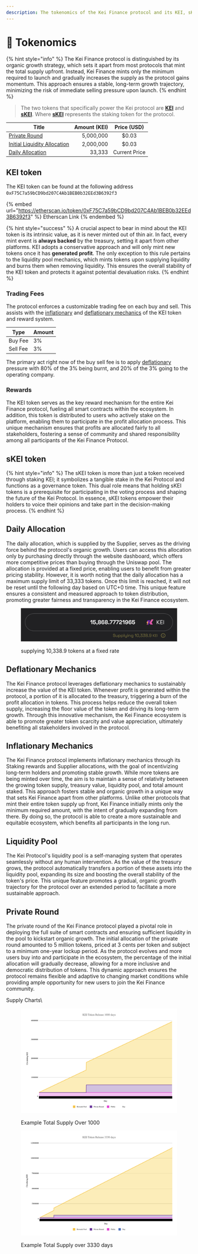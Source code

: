 ```yaml
---
description: The tokenomics of the Kei Finance protocol and its KEI, sKEI tokens.
---
```


# 🚀 Tokenomics

{% hint style="info" %}
The Kei Finance protocol is distinguished by its organic growth strategy, which sets it apart from most protocols that mint the total supply upfront. Instead, Kei Finance mints only the minimum required to launch and gradually increases the supply as the protocol gains momentum. This approach ensures a stable, long-term growth trajectory, minimizing the risk of immediate selling pressure upon launch.
{% endhint %}

> The two tokens that specifically power the Kei protocol are [**KEI**](tokenomics.md#kei-token) and [**sKEI**](tokenomics.md#skei-token). Where [**sKEI**](tokenomics.md#skei-token) represents the staking token for the protocol.

| Title                                                        | Amount (KEI) |  Price (USD)  |
| ------------------------------------------------------------ | -----------: | :-----------: |
| [Private Round](tokenomics.md#private-round)                 |    5,000,000 |     $0.03     |
| [Initial Liquidity Allocation](tokenomics.md#liquidity-pool) |    2,000,000 |     $0.03     |
| [Daily Allocation](tokenomics.md#daily-allocation)           |       33,333 | Current Price |



## KEI token

The KEI token can be found at the following address `0xF75C7a59bCD9bd207C4Ab1BEB0b32EEd3B6392f3`

{% embed url="https://etherscan.io/token/0xF75C7a59bCD9bd207C4Ab1BEB0b32EEd3B6392f3" %}
Etherscan Link
{% endembed %}

{% hint style="success" %}
A crucial aspect to bear in mind about the KEI token is its intrinsic value, as it is never minted out of thin air. In fact, every mint event is **always backed** by the treasury, setting it apart from other platforms. KEI adopts a conservative approach and will only mint new tokens once it has **generated profit**. The only exception to this rule pertains to the liquidity pool mechanics, which mints tokens upon supplying liquidity and burns them when removing liquidity. This ensures the overall stability of the KEI token and protects it against potential devaluation risks.
{% endhint %}

### Trading Fees

The protocol enforces a customizable trading fee on each buy and sell. This assists with the [inflationary](tokenomics.md#inflationary-mechanisms) and [deflationary mechanics](tokenomics.md#deflationary-mechanisms) of the KEI token and reward system.

| Type     | Amount |
| -------- | ------ |
| Buy Fee  | 3%     |
| Sell Fee | 3%     |

The primary act right now of the buy sell fee is to apply [deflationary](tokenomics.md#deflationary-mechanisms) pressure with 80% of the 3% being burnt, and 20% of the 3% going to the operating company.

### Rewards

The KEI token serves as the key reward mechanism for the entire Kei Finance protocol, fueling all smart contracts within the ecosystem. In addition, this token is distributed to users who actively stake on the platform, enabling them to participate in the profit allocation process. This unique mechanism ensures that profits are allocated fairly to all stakeholders, fostering a sense of community and shared responsibility among all participants of the Kei Finance Protocol.



## sKEI token

{% hint style="info" %}
The sKEI token is more than just a token received through staking KEI; it symbolizes a tangible stake in the Kei Protocol and functions as a governance token. This dual role means that holding sKEI tokens is a prerequisite for participating in the voting process and shaping the future of the Kei Protocol. In essence, sKEI tokens empower their holders to voice their opinions and take part in the decision-making process.
{% endhint %}



## Daily Allocation

The daily allocation, which is supplied by the Supplier, serves as the driving force behind the protocol's organic growth. Users can access this allocation only by purchasing directly through the website dashboard, which offers more competitive prices than buying through the Uniswap pool. The allocation is provided at a fixed price, enabling users to benefit from greater pricing stability. However, it is worth noting that the daily allocation has a maximum supply limit of 33,333 tokens. Once this limit is reached, it will not be reset until the following day based on UTC+0 time. This unique feature ensures a consistent and measured approach to token distribution, promoting greater fairness and transparency in the Kei Finance ecosystem.

<figure><img src="../.gitbook/assets/image.png" alt=""><figcaption><p>supplying 10,338.9 tokens at a fixed rate</p></figcaption></figure>

## Deflationary Mechanics

The Kei Finance protocol leverages deflationary mechanics to sustainably increase the value of the KEI token. Whenever profit is generated within the protocol, a portion of it is allocated to the treasury, triggering a burn of the profit allocation in tokens. This process helps reduce the overall token supply, increasing the floor value of the token and driving its long-term growth. Through this innovative mechanism, the Kei Finance ecosystem is able to promote greater token scarcity and value appreciation, ultimately benefiting all stakeholders involved in the protocol.

## Inflationary Mechanics

The Kei Finance protocol implements inflationary mechanics through its Staking rewards and Supplier allocations, with the goal of incentivizing long-term holders and promoting stable growth. While more tokens are being minted over time, the aim is to maintain a sense of relativity between the growing token supply, treasury value, liquidity pool, and total amount staked. This approach fosters stable and organic growth in a unique way that sets Kei Finance apart from other platforms. Unlike other protocols that mint their entire token supply up front, Kei Finance initially mints only the minimum required amount, with the intent of gradually expanding from there. By doing so, the protocol is able to create a more sustainable and equitable ecosystem, which benefits all participants in the long run.

## Liquidity Pool

The Kei Protocol's liquidity pool is a self-managing system that operates seamlessly without any human intervention. As the value of the treasury grows, the protocol automatically transfers a portion of these assets into the liquidity pool, expanding its size and boosting the overall stability of the token's price. This unique feature promotes a gradual, organic growth trajectory for the protocol over an extended period to facilitate a more sustainable approach.

## Private Round

The private round of the Kei Finance protocol played a pivotal role in deploying the full suite of smart contracts and ensuring sufficient liquidity in the pool to kickstart organic growth. The initial allocation of the private round amounted to 5 million tokens, priced at 3 cents per token and subject to a minimum one-year lockup period. As the protocol evolves and more users buy into and participate in the ecosystem, the percentage of the initial allocation will gradually decrease, allowing for a more inclusive and democratic distribution of tokens. This dynamic approach ensures the protocol remains flexible and adaptive to changing market conditions while providing ample opportunity for new users to join the Kei Finance community.

Supply Charts\



<figure><img src="../.gitbook/assets/image (1) (1).png" alt=""><figcaption><p>Example Total Supply Over 1000</p></figcaption></figure>

<figure><img src="../.gitbook/assets/image (3) (1).png" alt=""><figcaption><p>Example Total Supply over 3330 days</p></figcaption></figure>

